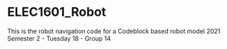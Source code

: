 # ELEC1601_Robot
This is the robot navigation code for a Codeblock based robot model
2021 Semester 2 - Tuesday 18 - Group 14
